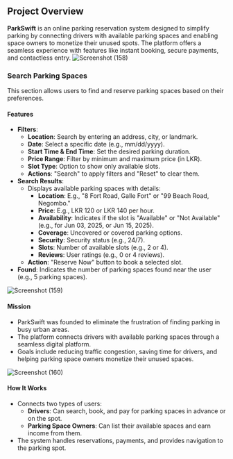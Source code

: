 ## Project Overview

**ParkSwift** is an online parking reservation system designed to simplify parking by connecting drivers with available parking spaces and enabling space owners to monetize their unused spots. The platform offers a seamless experience with features like instant booking, secure payments, and contactless entry.
![Screenshot (158)](https://github.com/user-attachments/assets/95f9d15c-90e6-4295-8703-c5d5445dc9e4)


### Search Parking Spaces
This section allows users to find and reserve parking spaces based on their preferences.

#### Features
- **Filters**:
  - **Location**: Search by entering an address, city, or landmark.
  - **Date**: Select a specific date (e.g., mm/dd/yyyy).
  - **Start Time & End Time**: Set the desired parking duration.
  - **Price Range**: Filter by minimum and maximum price (in LKR).
  - **Slot Type**: Option to show only available slots.
  - **Actions**: "Search" to apply filters and "Reset" to clear them.
- **Search Results**:
  - Displays available parking spaces with details:
    - **Location**: E.g., "8 Fort Road, Galle Fort" or "99 Beach Road, Negombo."
    - **Price**: E.g., LKR 120 or LKR 140 per hour.
    - **Availability**: Indicates if the slot is "Available" or "Not Available" (e.g., for Jun 03, 2025, or Jun 15, 2025).
    - **Coverage**: Uncovered or covered parking options.
    - **Security**: Security status (e.g., 24/7).
    - **Slots**: Number of available slots (e.g., 2 or 4).
    - **Reviews**: User ratings (e.g., 0 or 4 reviews).
  - **Action**: "Reserve Now" button to book a selected slot.
- **Found**: Indicates the number of parking spaces found near the user (e.g., 5 parking spaces).


![Screenshot (159)](https://github.com/user-attachments/assets/bde7055a-e36d-415f-a29d-d904e175cd4d)


#### Mission
- ParkSwift was founded to eliminate the frustration of finding parking in busy urban areas.
- The platform connects drivers with available parking spaces through a seamless digital platform.
- Goals include reducing traffic congestion, saving time for drivers, and helping parking space owners monetize their unused spaces.

  
![Screenshot (160)](https://github.com/user-attachments/assets/723019f4-19f4-41e4-957c-4d6b515d0c64)

#### How It Works
- Connects two types of users:
  - **Drivers**: Can search, book, and pay for parking spaces in advance or on the spot.
  - **Parking Space Owners**: Can list their available spaces and earn income from them.
- The system handles reservations, payments, and provides navigation to the parking spot.

